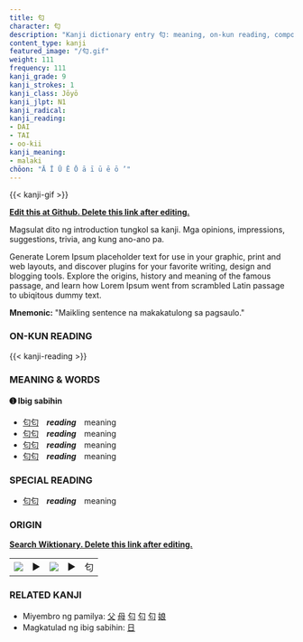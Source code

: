 ```yaml
---
title: 匂
character: 匂
description: "Kanji dictionary entry 匂: meaning, on-kun reading, compounds, origin, related kanji"
content_type: kanji
featured_image: "/匂.gif"
weight: 111
frequency: 111
kanji_grade: 9
kanji_strokes: 1
kanji_class: Jōyō
kanji_jlpt: N1
kanji_radical: 
kanji_reading: 
- DAI
- TAI
- oo-kii
kanji_meaning:
- malaki
chōon: "Ā Ī Ū Ē Ō ā ī ū ē ō ’"
---
```

[//]: # (Don't edit the line below. Kanji animated GIF code is automatically generated.)
{{< kanji-gif >}}

[//]: # (Edit below this line.)

**[Edit this at Github. Delete this link after editing.](https://github.com/tim0g/tim/tree/main/content/kanji/匂/index.md)**

Magsulat dito ng introduction tungkol sa kanji. Mga opinions, impressions, suggestions, trivia, ang kung ano-ano pa.

Generate Lorem Ipsum placeholder text for use in your graphic, print and web layouts, and discover plugins for your favorite writing, design and blogging tools. Explore the origins, history and meaning of the famous passage, and learn how Lorem Ipsum went from scrambled Latin passage to ubiqitous dummy text.
 
**Mnemonic:** "Maikling sentence na makakatulong sa pagsaulo."

### ON-KUN READING

[//]: # (Don't edit the line below. ON-KUN READING code is automatically generated.)
{{< kanji-reading >}}

### MEANING & WORDS

#### ➊ **Ibig sabihin**
  - [匂](../匂)[匂](../匂)　***reading***　meaning
  - [匂](../匂)[匂](../匂)　***reading***　meaning
  - [匂](../匂)[匂](../匂)　***reading***　meaning
  - [匂](../匂)[匂](../匂)　***reading***　meaning

### SPECIAL READING
  - [匂](../匂)[匂](../匂)　***reading***　meaning

### ORIGIN

**[Search Wiktionary. Delete this link after editing.](https://wiktionary.org/wiki/匂)**
<table class="kanji-table"><tr><td>
<img src="60px-匂-bronze.svg.png">
</td><td>▶</td><td>
<img src="60px-匂-oracle.svg.png">
</td><td>▶</td>
<td class="kanji-origin">匂</td>
</tr></table>

### RELATED KANJI
- Miyembro ng pamilya: [父](../父) [母](../母) [匂](../匂) [匂](../匂) [匂](../匂) [娘](../娘)
- Magkatulad ng ibig sabihin: [日](../日)
